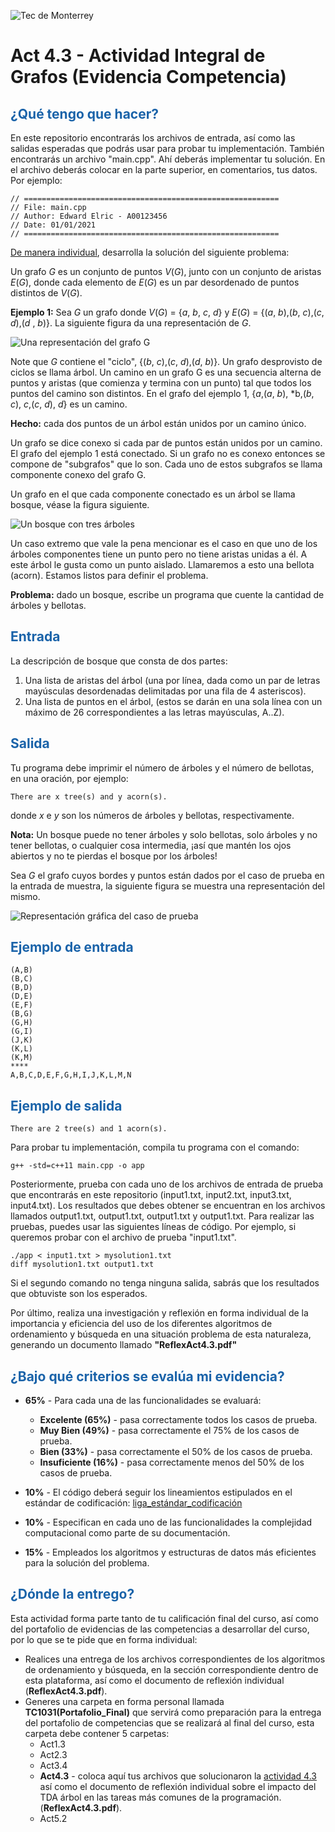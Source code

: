 ![Tec de Monterrey](images/logotecmty.png)
# Act 4.3 - Actividad Integral de Grafos (Evidencia Competencia)

## <span style="color: rgb(26, 99, 169);">¿Qué tengo que hacer?</span>
En este repositorio encontrarás los archivos de entrada, así como las salidas esperadas que podrás usar para probar tu implementación. También encontrarás un archivo "main.cpp". Ahí deberás implementar tu solución. En el archivo deberás colocar en la parte superior, en comentarios, tus datos. Por ejemplo:
```
// =========================================================
// File: main.cpp
// Author: Edward Elric - A00123456
// Date: 01/01/2021
// =========================================================
```
<span style="text-decoration: underline;">De manera individual</span>, desarrolla la solución del siguiente problema:

Un grafo *G* es un conjunto de puntos *V*(*G*), junto con un conjunto de aristas *E*(*G*), donde cada elemento de *E*(*G*) es un par desordenado de puntos distintos de *V*(*G*).

**Ejemplo 1:** Sea *G* un grafo donde *V*(*G*) = {*a*, *b*, *c*, *d*} y *E*(*G*) = {(*a*, *b*),(*b*, *c*),(*c*, *d*),(*d* , *b*)}. La siguiente figura da una representación de *G*.

![Una representación del grafo *G*](images/image01.png)

Note que *G* contiene el "ciclo", {(*b*, *c*),(*c*, *d*),(*d*, *b*)}. Un grafo desprovisto de ciclos se llama árbol. Un camino en un grafo G es una secuencia alterna de puntos y aristas (que comienza y termina con un punto) tal que todos los puntos del camino son distintos. En el grafo del ejemplo 1, {*a*,(*a*, *b*), *b,(*b*, *c*), *c*,(*c*, *d*), *d*} es un camino.

**Hecho:** cada dos puntos de un árbol están unidos por un camino único.

Un grafo se dice conexo si cada par de puntos están unidos por un camino. El grafo del ejemplo 1 está conectado. Si un grafo no es conexo entonces se compone de "subgrafos" que lo son. Cada uno de estos subgrafos se llama componente conexo del grafo G.

Un grafo en el que cada componente conectado es un árbol se llama bosque, véase la figura siguiente.

![Un bosque con tres árboles](images/image02.png)

Un caso extremo que vale la pena mencionar es el caso en que uno de los árboles componentes tiene un punto pero no tiene aristas unidas a él. A este árbol le gusta como un punto aislado. Llamaremos a esto una bellota (acorn). Estamos listos para definir el problema.

**Problema:** dado un bosque, escribe un programa que cuente la cantidad de árboles y bellotas.

## <span style="color: rgb(26, 99, 169);">**Entrada**</span>
La descripción de bosque que consta de dos partes:
1. Una lista de aristas del árbol (una por línea, dada como un par de letras mayúsculas desordenadas delimitadas por una fila de 4 asteriscos).
2. Una lista de puntos en el árbol, (estos se darán en una sola línea con un máximo de 26 correspondientes a las letras mayúsculas, A..Z).

## <span style="color: rgb(26, 99, 169);">**Salida**</span>
Tu programa debe imprimir el número de árboles y el número de bellotas, en una oración, por ejemplo:

```
There are x tree(s) and y acorn(s).
```

donde *x* e *y* son los números de árboles y bellotas, respectivamente.

**Nota:** Un bosque puede no tener árboles y solo bellotas, solo árboles y no tener bellotas, o cualquier cosa intermedia, ¡así que mantén los ojos abiertos y no te pierdas el bosque por los árboles!

Sea *G* el grafo cuyos bordes y puntos están dados por el caso de prueba en la entrada de muestra, la siguiente figura se muestra una representación del mismo.

![Representación gráfica del caso de prueba](images/image03.png)

## <span style="color: rgb(26, 99, 169);">**Ejemplo de entrada**</span>
```
(A,B)
(B,C)
(B,D)
(D,E)
(E,F)
(B,G)
(G,H)
(G,I)
(J,K)
(K,L)
(K,M)
****
A,B,C,D,E,F,G,H,I,J,K,L,M,N
```

## <span style="color: rgb(26, 99, 169);">**Ejemplo de salida**</span>
```
There are 2 tree(s) and 1 acorn(s).
```

Para probar tu implementación, compila tu programa con el comando:
```
g++ -std=c++11 main.cpp -o app
```
Posteriormente, prueba con cada uno de los archivos de entrada de prueba que encontrarás en este repositorio (input1.txt, input2.txt, input3.txt, input4.txt). Los resultados que debes obtener se encuentran en los archivos llamados output1.txt, output1.txt, output1.txt y output1.txt. Para realizar las pruebas, puedes usar las siguientes líneas de código. Por ejemplo, si queremos probar con el archivo de prueba "input1.txt".
```
./app < input1.txt > mysolution1.txt
diff mysolution1.txt output1.txt
```
Si el segundo comando no tenga ninguna salida, sabrás que los resultados que obtuviste son los esperados. 

Por último, realiza una investigación y reflexión en forma individual de la importancia y eficiencia del uso de los diferentes algoritmos de ordenamiento y búsqueda en una situación problema de esta naturaleza, generando un documento llamado **"ReflexAct4.3.pdf"**

## <span style="color: rgb(26, 99, 169);">**¿Bajo qué criterios se evalúa mi evidencia?**</span>

- **65%** - Para cada una de las funcionalidades se evaluará:

    - **Excelente (65%)** - pasa correctamente todos los casos de prueba.
    - **Muy Bien (49%)** - pasa correctamente el 75% de los casos de prueba.
    - **Bien (33%)** - pasa correctamente el 50% de los casos de prueba.
    - **Insuficiente (16%)** - pasa correctamente menos del 50% de los casos de prueba.


- **10%** - El código deberá seguir los lineamientos estipulados en el estándar de codificación: <span class="instructure_file_holder link_holder">[liga_estándar_codificación](https://github.com/Manchas2k4/tc1031)</span>
- **10%** - Especifican en cada uno de las funcionalidades la complejidad computacional como parte de su documentación.
- **15%** - Empleados los algoritmos y estructuras de datos más eficientes para la solución del problema.

## <span style="color: rgb(26, 99, 169);">**¿Dónde la entrego?**</span>
Esta actividad forma parte tanto de tu calificación final del curso, así como del portafolio de evidencias de las competencias a desarrollar del curso, por lo que se te pide que en forma individual:
* Realices una entrega de  los archivos correspondientes de los algoritmos de ordenamiento y búsqueda, en la sección correspondiente dentro de esta plataforma, así como el documento de reflexión individual (**ReflexAct4.3.pdf**).
* Generes una carpeta en forma personal llamada **TC1031(Portafolio_Final)** que servirá como preparación para la entrega del portafolio de competencias que se realizará al final del curso, esta carpeta debe contener 5 carpetas:
    * Act1.3 
    * Act2.3
    * Act3.4
    * **Act4.3** - coloca aquí tus archivos que solucionaron la <span style="text-decoration: underline;">actividad 4.3</span> así como el documento de reflexión individual sobre el impacto del TDA árbol en las tareas más comunes de la programación. (**ReflexAct4.3.pdf**).
    * Act5.2
